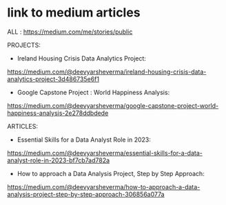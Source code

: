 # link to medium articles 

ALL : https://medium.com/me/stories/public

PROJECTS: 

- Ireland Housing Crisis Data Analytics Project:

https://medium.com/@deevyarsheverma/ireland-housing-crisis-data-analytics-project-3d486735e6f1

- Google Capstone Project : World Happiness Analysis:

https://medium.com/@deevyarsheverma/google-capstone-project-world-happiness-analysis-2e278ddbdede

ARTICLES:

- Essential Skills for a Data Analyst Role in 2023:

https://medium.com/@deevyarsheverma/essential-skills-for-a-data-analyst-role-in-2023-bf7cb7ad782a

- How to approach a Data Analysis Project, Step by Step Approach:

https://medium.com/@deevyarsheverma/how-to-approach-a-data-analysis-project-step-by-step-approach-306856a077a
